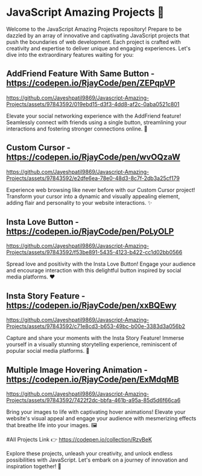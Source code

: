 # JavaScript Amazing Projects 🌟

Welcome to the JavaScript Amazing Projects repository! Prepare to be dazzled by an array of innovative and captivating JavaScript projects that push the boundaries of web development. Each project is crafted with creativity and expertise to deliver unique and engaging experiences. Let's dive into the extraordinary features waiting for you:

## AddFriend Feature With Same Button - https://codepen.io/RjayCode/pen/ZEPqpVP
https://github.com/Jayeshpatil9869/Javascript-Amazing-Projects/assets/97843592/019ebd15-d3f3-4dd8-af2c-0aba0521c801


Elevate your social networking experience with the AddFriend feature! Seamlessly connect with friends using a single button, streamlining your interactions and fostering stronger connections online. 💬

## Custom Cursor - https://codepen.io/RjayCode/pen/wvOQzaW
https://github.com/Jayeshpatil9869/Javascript-Amazing-Projects/assets/97843592/e2dfe6ea-78e0-48d3-8c7f-2db3a25cf179

Experience web browsing like never before with our Custom Cursor project! Transform your cursor into a dynamic and visually appealing element, adding flair and personality to your website interactions. ✨

## Insta Love Button - https://codepen.io/RjayCode/pen/PoLyOLP
https://github.com/Jayeshpatil9869/Javascript-Amazing-Projects/assets/97843592/f53be891-5435-4123-b422-cc1d02bb0566

Spread love and positivity with the Insta Love Button! Engage your audience and encourage interaction with this delightful button inspired by social media platforms. ❤️

## Insta Story Feature - https://codepen.io/RjayCode/pen/xxBQEwy
https://github.com/Jayeshpatil9869/Javascript-Amazing-Projects/assets/97843592/c71e8cd3-b653-49bc-b00e-3383d3a056b2

Capture and share your moments with the Insta Story Feature! Immerse yourself in a visually stunning storytelling experience, reminiscent of popular social media platforms. 📸

## Multiple Image Hovering Animation - https://codepen.io/RjayCode/pen/ExMdqMB
https://github.com/Jayeshpatil9869/Javascript-Amazing-Projects/assets/97843592/7422f2dc-bbfa-461b-a95a-85d5d6f66ca6

Bring your images to life with captivating hover animations! Elevate your website's visual appeal and engage your audience with mesmerizing effects that breathe life into your images. 🖼️

#All Projects Link 👉 https://codepen.io/collection/RzvBeK

Explore these projects, unleash your creativity, and unlock endless possibilities with JavaScript. Let's embark on a journey of innovation and inspiration together! 🚀   
